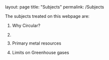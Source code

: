 layout: page
title: "Subjects"
permalink: /Subjects

The subjects treated on this webpage are:

 1. Why Circular?

 2. <a href="/pdfs/ProjMarr_slides.pdf" class="image fit"><img src="images/marr_pic.jpg" alt=""></a>
 3. Primary metal resources
 4. Limits on Greenhouse gases

